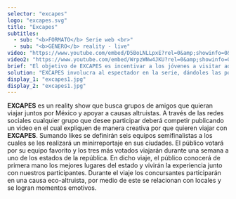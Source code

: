 ```yaml
---
selector: "excapes"
logo: "excapes.svg"
title: "Excapes"
subtitles:
  - sub: "<b>FORMATO</b> Serie web <br>"
  - sub: "<b>GÉNERO</b> reality - live"
video: "https://www.youtube.com/embed/D5BoLNLLpxE?rel=0&amp;showinfo=0&amp;start=3&amp;wmode=opaque"
video2: "https://www.youtube.com/embed/WrpzWNw4JKU?rel=0&amp;showinfo=0&amp;wmode=opaque"
brief: "El objetivo de EXCAPES es incentivar a los jóvenes a visitar aquellos lugares de México que aún no conocen y al mismo tiempo impulsar el desarrollo turístico y económico de los estados en los que se realiza el programa. Nuestro reto es captar el interés de los <em>millennials</em> que inconformes con los contenidos de la televisión abierta, prefieren consumir los productos audiovisuales por internet."
solution: "EXCAPES involucra al espectador en la serie, dándoles las posibilidades de interactuar con los viajeros, ganarse un viaje y salir en los próximos  capítulos de EXCAPES. Esta interacción y la posibilidad de salir en la serie, generan una sensación de cercanía con el espectador permitiendo una relación estrecha entre EXCAPES y sus espectadores. Esta cercanía ayuda a generar sentimientos."
display_1: "excapes1.jpg"
display_2: "excapes1.jpg"
---
```

**EXCAPES** es un reality show que busca grupos de amigos que quieran viajar juntos por México y apoyar a causas altruistas. A través de las redes sociales cualquier grupo que desee participar deberá competir  publicando un video en el cual expliquen de manera creativa por que quieren viajar con **EXCAPES**. Sumando likes se definirán seis equipos semifinalistas a los cuales se les realizará un minirreportaje en sus ciudades. El público votará por su equipo favorito y los tres más votados viajarán durante una semana a uno de los estados de la república. En dicho viaje, el público conocerá de primera mano los mejores lugares del estado y vivirán la experiencia junto con nuestros participantes. Durante el viaje los concursantes participarán en una causa eco-altruista, por medio de este se relacionan con locales y se logran momentos emotivos.
